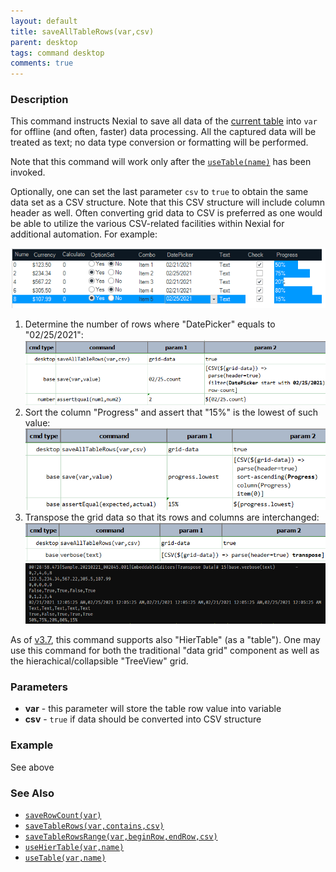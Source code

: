 ```yaml
---
layout: default
title: saveAllTableRows(var,csv)
parent: desktop
tags: command desktop
comments: true
---
```


### Description
This command instructs Nexial to save all data of the [current table](useTable(var,name).md) into `var` for offline 
(and often, faster) data processing. All the captured data will be treated as text; no data type conversion or 
formatting will be performed.

Note that this command will work only after the [`useTable(name)`](useTable(var,name)) has been invoked.

Optionally, one can set the last parameter `csv` to `true` to obtain the same data set as a CSV structure. Note that
this CSV structure will include column header as well. Often converting grid data to CSV is preferred as one would be
able to utilize the various CSV-related facilities within Nexial for additional automation. For example:

![](image/saveAllTableRows_01.png)

1. Determine the number of rows where "DatePicker" equals to "02/25/2021":<br/>
   ![](image/saveAllTableRows_02.png)
2. Sort the column "Progress" and assert that "15%" is the lowest of such value:
   ![](image/saveAllTableRows_03.png)
3. Transpose the grid data so that its rows and columns are interchanged:
   ![](image/saveAllTableRows_04.png)<br/>
   ![](image/saveAllTableRows_05.png)<br/>
    
As of [v3.7](../../release/nexial-core-v3.7.changelog), this command supports also "HierTable" (as a "table"). One may 
use this command for both the traditional "data grid" component as well as the hierachical/collapsible "TreeView" grid.


### Parameters
- **var** - this parameter will store the table row value into variable
- **csv** - `true` if data should be converted into CSV structure

### Example
See above


### See Also
- [`saveRowCount(var)`](saveRowCount(var))
- [`saveTableRows(var,contains,csv)`](saveTableRows(var,contains,csv))
- [`saveTableRowsRange(var,beginRow,endRow,csv)`](saveTableRowsRange(var,beginRow,endRow,csv))
- [`useHierTable(var,name)`](useHierTable(var,name))
- [`useTable(var,name)`](useTable(var,name))
